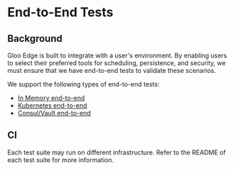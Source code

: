 # End-to-End Tests

## Background

Gloo Edge is built to integrate with a user's environment. By enabling users to select their preferred tools for scheduling, persistence, and security, we must ensure that we have end-to-end tests to validate these scenarios.

We support the following types of end-to-end tests:
- [In Memory end-to-end](./e2e#in-memory-end-to-end-tests)
- [Kubernetes end-to-end](./kube2e#kubernetes-end-to-end-tests)
- [Consul/Vault end-to-end](./consulvaulte2e)

## CI
Each test suite may run on different infrastructure. Refer to the README of each test suite for more information.